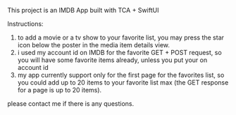 This project is an IMDB App built with TCA + SwiftUI

Instructions:
1. to add a movie or a tv show to your favorite list, you may press the star icon below the poster in the media item details view.
2. i used my account id on IMDB for the favorite GET + POST request, so you will have some favorite items already, unless you put your on account id
3. my app currently support only for the first page for the favorites list, so you could add up to 20 items to your favorite list max (the GET response for a page is up to 20 items).

please contact me if there is any questions.
